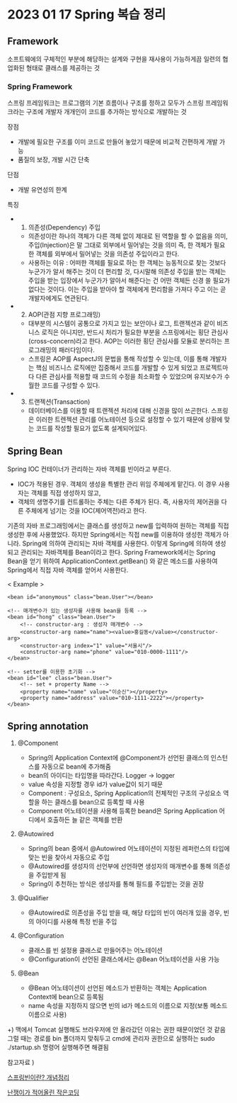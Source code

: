 # 2023 01 17 Spring 복습 정리


## Framework
소프트웨에의 구체적인 부분에 해당하는 설계와 구현을 재사용이 가능하게끔 일련의 협업화된 형태로 클래스를 제공하는 것

### Spring Framework 
스프링 프레임워크는 프로그램의 기본 흐름이나 구조를 정하고 모두가 스프링 프레임워크라는 구조에 개발자 개개인이 코드를 추가하는 방식으로 개발하는 것 

장점 
- 개발에 필요한 구조를 이미 코드로 만들어 놓았기 때문에 비교적 간편하게 개발 가능
- 품질의 보장, 개발 시간 단축

단점
- 개발 유연성의 한계

특징
- 1. 의존성(Dependency) 주입
  - 의존성이란 하나의 객체가 다른 객체 없이 제대로 된 역할을 할 수 없음을 의미, 주입(Injection)은 말 그대로 외부에서 밀어넣는 것을 의미 즉, 한 객체가 필요한 객체를 외부에서 밀어넣는 것을 의존성 주입이라고 한다. 
  - 사용하는 이유 : 어떠한 객체를 필요로 하는 한 객체는 능동적으로 찾는 것보다 누군가가 알서 해주는 것이 더 편리할 것, 다시말해 의존성 주입을 받는 객체는 주입을 받는 입장에서 누군가가 알아서 해준다는 건 어떤 객체든 신경 쓸 필요가 없다는 것이다. 이는 주입을 받아야 할 객체에게 편리함을 가져다 주고 이는 곧 개발자에게도 연관된다. 
- 2. AOP(관점 지향 프로그래밍)
  - 대부분의 시스템이 공통으로 가지고 있는 보안이나 로그, 트랜젝션과 같이 비즈니스 로직은 아니지만, 반드시 처리가 필요한 부분을 스프링에서는 횡단 관심사(cross-concern)라고 한다. AOP는 이러한 횡단 관심사를 모듈로 분리하는 프로그래밍의 패러다임이다.
  - 스프링은 AOP를 AspectJ의 문법을 통해 작성할 수 있는데, 이를 통해 개발자는 핵심 비즈니스 로직에만 집중해서 코드를 개발할 수 있게 되었고 프로젝트마다 다른 관심사를 적용할 때 코드의 수정을 최소화할 수 있었으며 유지보수가 수월한 코드를 구성할 수 있다. 
- 3. 트랜젝션(Transaction)
  - 데이터베이스를 이용할 때 트랜젝션 처리에 대해 신경을 많이 쓰곤한다. 스프링은 이러한 트렌젝션 관리를 어노테이션 등으로 설정할 수 있기 때문에 상황에 맞는 코드를 작성할 필요가 없도록 설계되어있다.



## Spring Bean 
Spring IOC 컨테이너가 관리하는 자바 객체를 빈이라고 부른다. 
- IOC가 적용된 경우. 객체의 생성을 특별한 관리 위임 주체에게 맡긴다. 이 경우 사용자는 객체를 직접 생성하지 않고, 
- 객체의 생명주기를 컨트롤하는 주체는 다른 주체가 된다. 즉, 사용자의 제어권을 다른 주체에게 넘기는 것을 IOC(제어역전)라고 한다.

기존의 자바 프로그래밍에서는 클래스를 생성하고 new를 입력하여 원하는 객체를 직접 생성한 후에 사용했었다. 하지만 Spring에서는 직접 new를 이용하야 생성한 객체가 아니라. Spring에 의하여 관리되는 자바 객체를 사용한다. 이렇게 Spring에 의하여 생성되고 관리되는 자바객체를 Bean이라고 한다. Spring Framework에서는 Spring Bean을 얻기 위하여 ApplicationContext.getBean()
와 같은 메소드를 사용하여 Spring에서 직접 자바 객체를 얻어서 사용한다. 


< Example >

	<bean id="anonymous" class="bean.User"></bean>
	
	<!-- 매개변수가 있는 생성자를 사용해 bean을 등록 -->
	<bean id="hong" class="bean.User">
		<!-- constructor-arg : 생성자 매개변수 -->
		<constructor-arg name="name"><value>홍길동</value></constructor-arg>
		<constructor-arg index="1" value="서울시"/>
		<constructor-arg name="phone" value="010-0000-1111"/>
	</bean>
	
	<!-- setter를 이용한 초기화 -->
	<bean id="lee" class="bean.User">
		<!-- set + property Name -->
		<property name="name" value="이순신"></property>
		<property name="address" value="010-1111-2222"></property>
	</bean>

## Spring annotation
1. @Component 
   - Spring의 Application Context에 @Component가 선언된 클래스의 인스턴스를 자동으로 bean에 추가해줌
   - bean의 아이디는 타입명을 따라간다. Logger -> logger
   - value 속성을 지정할 경우 id가 value값이 되기 때문
   - Component : 구성요소, Spring Application의 전체적인 구조의 구성요소 역할을 하는 클래스를 bean으로 등록할 때 사용 
   - Component 어노테이션을 사용해 등록한 beand은 Spring Application 어디에서 호출하든 늘 같은 객체를 반환

2. @Autowired 
   - Spring의 bean 중에서 @Autowired 어노테이션이 지정된 레퍼런스의 타입에 맞는 빈을 찾아서 자동으로 주입
   - @Autowired를 생성자의 선언부에 선언하면 생성자의 매개변수를 통해 의존성을 주입받게 됨
   - Spring이 추천하는 방식은 생성자를 통해 필드를 주입받는 것을 권장 

3. @Qualifier
   - @Autowired로 의존성을 주입 받을 때, 해당 타입의 빈이 여러개 있을 경우, 빈의 아이디를 사용해 특정 빈을 주입

4. @Configuration
   - 클래스를 빈 설정용 클래스로 만들어주는 어노테이션
   - @Configuration이 선언된 클래스에서는 @Bean 어노테이션을 사용 가능 

5. @Bean
   - @Bean 어노테이션이 선언된 메소드가 반환하는 객체는 Application Context에 bean으로 등록됨 
   - name 속성을 지정하지 않으면 빈의 id가 메소드의 이름으로 지정(보통 메소드 이름으로 사용)


+) 맥에서 Tomcat 실행해도 브라우저에 안 올라갔던 이유는 권한 때문이었던 것 같음 그럴 때는 경로를 bin 폴더까지 맞춰두고 cmd에 관리자 권한으로 실행하는 sudo ./startup.sh 명령어 실행해주면 해결됨

참고자료 )

[스프링빈이란? 개념정리](https://melonicedlatte.com/2021/07/11/232800.html)

[난쟁이가 적어올린 작은코딩](https://nancording.tistory.com/84)